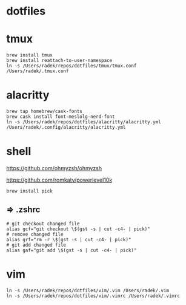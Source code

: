 # dotfiles

# tmux
```
brew install tmux
brew install reattach-to-user-namespace
ln -s /Users/radek/repos/dotfiles/tmux/tmux.conf /Users/radek/.tmux.conf
```

# alacritty
```
brew tap homebrew/cask-fonts
brew cask install font-meslolg-nerd-font
ln -s /Users/radek/repos/dotfiles/alacritty/alacritty.yml /Users/radek/.config/alacritty/alacritty.yml
```

# shell
https://github.com/ohmyzsh/ohmyzsh

https://github.com/romkatv/powerlevel10k
```
brew install pick
```
## => .zshrc
```
# git checkout changed file
alias gcf="git checkout \$(gst -s | cut -c4- | pick)"
# remove changed file
alias grf="rm -r \$(gst -s | cut -c4- | pick)"
# git add changed file
alias gaf="git add \$(gst -s | cut -c4- | pick)"
```

# vim
```
ln -s /Users/radek/repos/dotfiles/vim/.vim /Users/radek/.vim
ln -s /Users/radek/repos/dotfiles/vim/.vimrc /Users/radek/.vimrc
```
